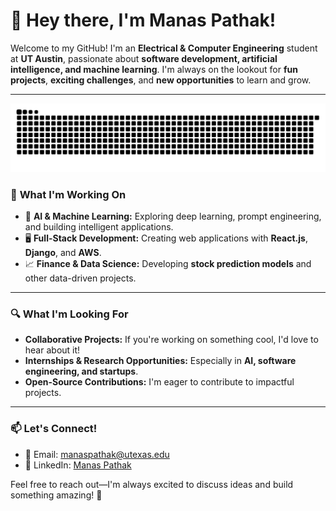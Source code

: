 # 👋 Hey there, I'm Manas Pathak!

Welcome to my GitHub! I'm an **Electrical & Computer Engineering** student at **UT Austin**, passionate about **software development, artificial intelligence, and machine learning**. I'm always on the lookout for **fun projects**, **exciting challenges**, and **new opportunities** to learn and grow.

---
![Snake Animation](https://github.com/Manas2006/Manas2006/blob/output/github-contribution-grid-snake.svg)

### 🚀 **What I'm Working On**
- 🧠 **AI & Machine Learning:** Exploring deep learning, prompt engineering, and building intelligent applications.
- 🖥️ **Full-Stack Development:** Creating web applications with **React.js**, **Django**, and **AWS**.
- 📈 **Finance & Data Science:** Developing **stock prediction models** and other data-driven projects.

---

### 🔍 **What I'm Looking For**
- **Collaborative Projects:** If you're working on something cool, I'd love to hear about it!
- **Internships & Research Opportunities:** Especially in **AI, software engineering, and startups**.
- **Open-Source Contributions:** I'm eager to contribute to impactful projects.

---

### 📫 **Let's Connect!**
- 📧 Email: [manaspathak@utexas.edu](mailto:manaspathak@utexas.edu)
- 🔗 LinkedIn: [Manas Pathak](https://www.linkedin.com/in/manasp123/)

Feel free to reach out—I'm always excited to discuss ideas and build something amazing! 🚀
